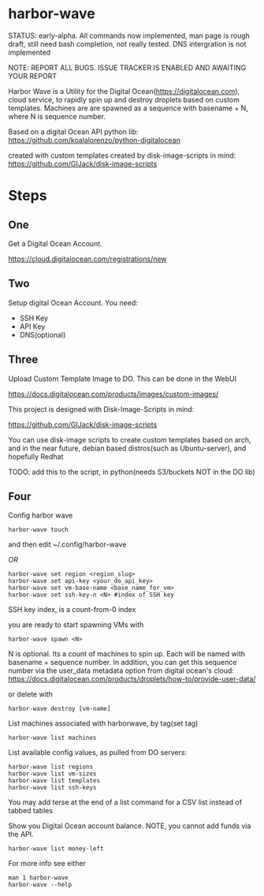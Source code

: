 harbor-wave
=============

STATUS: early-alpha. All commands now implemented, man page is rough draft,
still need bash completion, not really tested. DNS intergration is not
implemented

NOTE: REPORT ALL BUGS. ISSUE TRACKER IS ENABLED AND AWAITING YOUR REPORT

Harbor Wave is a Utility for the Digital Ocean(https://digitalocean.com), cloud
service, to rapidly spin up and destroy droplets based on custom templates.
Machines are are spawned as a sequence with basename + N, where N is sequence
number.

Based on a digital Ocean API python lib: https://github.com/koalalorenzo/python-digitalocean

created with custom templates created by disk-image-scripts in mind:
https://github.com/GIJack/disk-image-scripts

Steps
====

One
-----
Get a Digital Ocean Account.

https://cloud.digitalocean.com/registrations/new

Two
-----
Setup digital Ocean Account. You need:
* SSH Key
* API Key
* DNS(optional)

Three
------
Upload Custom Template Image to DO. This can be done in the WebUI

https://docs.digitalocean.com/products/images/custom-images/

This project is designed with Disk-Image-Scripts in mind:

https://github.com/GIJack/disk-image-scripts

You can use disk-image scripts to create custom templates based on arch, and
in the near future, debian based distros(such as Ubuntu-server), and hopefully
Redhat

TODO: add this to the script, in python(needs S3/buckets NOT in the DO lib)

Four
----
Config harbor wave
```
harbor-wave touch
```
and then edit ~/.config/harbor-wave

*OR*

```
harbor-wave set region <region_slug>
harbor-wave set api-key <your_do_api_key>
harbor-wave set vm-base-name <base_name_for_vm>
harbor-wave set ssh-key-n <N> #index of SSH key
```

SSH key index, is a count-from-0 index

you are ready to start spawning VMs with

```
harbor-wave spawn <N>
```
N is optional. Its a count of machines to spin up. Each will be named with
basename + sequence number. In addition, you can get this sequence number
via the user_data metadata option from digital ocean's cloud:
https://docs.digitalocean.com/products/droplets/how-to/provide-user-data/

or delete with

```
harbor-wave destroy [vm-name]
```

List machines associated with harborwave, by tag(set tag)
```
harbor-wave list machines
```
List available config values, as pulled from DO servers:
```
harbor-wave list regions
harbor-wave list vm-sizes
harbor-wave list templates
harbor-wave list ssh-keys
```
You may add terse at the end of a list command for a CSV list instead of tabbed
tables

Show you Digital Ocean account balance. NOTE, you cannot add funds via the API.
```
harbor-wave list money-left
```

For more info see either
```
man 1 harbor-wave
harbor-wave --help
```
